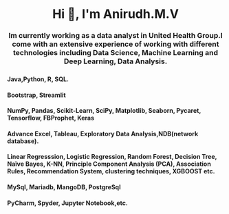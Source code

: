 <h1 align="center">Hi 👋, I'm Anirudh.M.V</h1>
<h3 align="center">Im currently working as a data analyst in United Health Group.I come with an extensive experience of working with different technologies including Data Science, Machine Learning and Deep Learning, Data Analysis.</h3>

<h3 Skills: </h3>
<h4 Languages: </h4> Java,Python, R, SQL.

<h4 Frameworks: </h4> Bootstrap, Streamlit

<h4 Libraries & Tools: </h4> NumPy, Pandas, Scikit-Learn, SciPy, Matplotlib, Seaborn, Pycaret, Tensorflow, FBProphet, Keras

<h4 Data Analysis: </h4> Advance Excel, Tableau, Exploratory Data Analysis,NDB(network database).

<h4 Machine Learning: </h4> Linear Regresssion, Logistic Regression, Random Forest, Decision Tree, Naïve Bayes, K-NN, Principle Component Analysis (PCA), Association Rules, Recommendation System, clustering techniques, XGBOOST etc.

<h4 Databases: </h4> MySql, Mariadb, MangoDB, PostgreSql

<h4 IDEs used:</h4> PyCharm, Spyder, Jupyter Notebook,etc.
